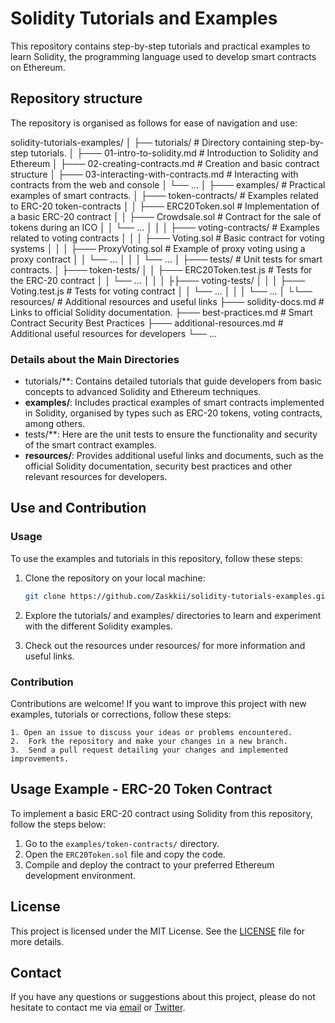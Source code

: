# Solidity Tutorials and Examples

This repository contains step-by-step tutorials and practical examples to learn Solidity, the programming language used to develop smart contracts on Ethereum.

## Repository structure

The repository is organised as follows for ease of navigation and use:

solidity-tutorials-examples/
│
├── tutorials/ # Directory containing step-by-step tutorials.
│ ├─── 01-intro-to-solidity.md # Introduction to Solidity and Ethereum
│ ├─── 02-creating-contracts.md # Creation and basic contract structure
│ ├─── 03-interacting-with-contracts.md # Interacting with contracts from the web and console
│ └── ...
│
├─── examples/ # Practical examples of smart contracts.
│ ├─── token-contracts/ # Examples related to ERC-20 token-contracts
│ │ ├─── ERC20Token.sol # Implementation of a basic ERC-20 contract
│ │ ├─── Crowdsale.sol # Contract for the sale of tokens during an ICO
│ │ └── ...
│ │
│ ├─── voting-contracts/ # Examples related to voting contracts
│ │ │ ├─── Voting.sol # Basic contract for voting systems
│ │ │ ├─── ProxyVoting.sol # Example of proxy voting using a proxy contract
│ │ └── ...
│ │
│ └── ...
│
├─── tests/ # Unit tests for smart contracts.
│ ├─── token-tests/
│ │ ├─── ERC20Token.test.js # Tests for the ERC-20 contract
│ │ └── ...
│ │
│ ├├─── voting-tests/
│ │ │ ├─── Voting.test.js # Tests for voting contract
│ │ └── ...
│ │
│ └── ...
│
└└── resources/ # Additional resources and useful links
├─── solidity-docs.md # Links to official Solidity documentation.
    ├─── best-practices.md # Smart Contract Security Best Practices
    ├─── additional-resources.md # Additional useful resources for developers
    └── ...

### Details about the Main Directories

- tutorials/**: Contains detailed tutorials that guide developers from basic concepts to advanced Solidity and Ethereum techniques.
- **examples/**: Includes practical examples of smart contracts implemented in Solidity, organised by types such as ERC-20 tokens, voting contracts, among others.
- tests/**: Here are the unit tests to ensure the functionality and security of the smart contract examples.
- **resources/**: Provides additional useful links and documents, such as the official Solidity documentation, security best practices and other relevant resources for developers.

## Use and Contribution

### Usage

To use the examples and tutorials in this repository, follow these steps:

1. Clone the repository on your local machine:
   ````bash
   git clone https://github.com/Zaskkii/solidity-tutorials-examples.git
   
2.	Explore the tutorials/ and examples/ directories to learn and experiment with the different Solidity examples.

3.	Check out the resources under resources/ for more information and useful links.

### Contribution 

Contributions are welcome! If you want to improve this project with new examples, tutorials or corrections, follow these steps:

	1. Open an issue to discuss your ideas or problems encountered.
	2.	Fork the repository and make your changes in a new branch.
	3.	Send a pull request detailing your changes and implemented improvements.

## Usage Example - ERC-20 Token Contract

To implement a basic ERC-20 contract using Solidity from this repository, follow the steps below:

1. Go to the `examples/token-contracts/` directory.
2. Open the `ERC20Token.sol` file and copy the code.
3. Compile and deploy the contract to your preferred Ethereum development environment.

## License

This project is licensed under the MIT License. See the [LICENSE](./LICENSE) file for more details.

## Contact

If you have any questions or suggestions about this project, please do not hesitate to contact me via [email](isaac.s.ginard@gmail.com) or [Twitter](https://twitter.com/@zaskki).
